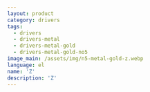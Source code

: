 ```yaml
---
layout: product
category: drivers
tags:
  - drivers
  - drivers-metal
  - drivers-metal-gold
  - drivers-metal-gold-no5
image_main: /assets/img/n5-metal-gold-z.webp
language: el
name: 'Z'
description: 'Z'
---
```

